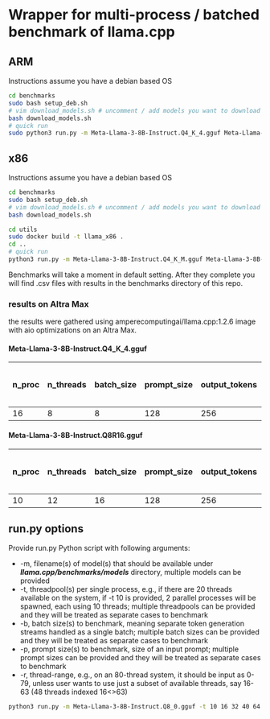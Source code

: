 # Wrapper for multi-process / batched benchmark of llama.cpp


## ARM
Instructions assume you have a debian based OS
```bash
cd benchmarks
sudo bash setup_deb.sh
# vim download_models.sh # uncomment / add models you want to download
bash download_models.sh
# quick run
sudo python3 run.py -m Meta-Llama-3-8B-Instruct.Q4_K_4.gguf Meta-Llama-3-8B-Instruct.Q8R16.gguf -t 128 -b 1 -p 128 -r 0-127 -d amperecomputingai/llama.cpp:latest
```

## x86
Instructions assume you have a debian based OS
```bash
cd benchmarks
sudo bash setup_deb.sh
# vim download_models.sh # uncomment / add models you want to download
bash download_models.sh

cd utils
sudo docker build -t llama_x86 .
cd ..
# quick run
python3 run.py -m Meta-Llama-3-8B-Instruct.Q4_K_M.gguf Meta-Llama-3-8B-Instruct.Q8_0.gguf -t 128 -b 1 -p 128 -r 0-127 -d llama_x86:latest
```

Benchmarks will take a moment in default setting.
After they complete you will find .csv files with results in the benchmarks directory of this repo.

### results on Altra Max
the results were gathered using amperecomputingai/llama.cpp:1.2.6 image with aio optimizations on an Altra Max.

#### Meta-Llama-3-8B-Instruct.Q4_K_4.gguf

| n_proc | n_threads | batch_size | prompt_size | output_tokens | total token generation capability, tps |
|--------|-----------|------------|-------------|---------------|----------------------------------------|
| 16     | 8         | 8          | 128         | 256           | 262.83                                 |


#### Meta-Llama-3-8B-Instruct.Q8R16.gguf

| n_proc | n_threads | batch_size | prompt_size | output_tokens | total token generation capability, tps |
|--------|-----------|------------|-------------|---------------|----------------------------------------|
| 10     | 12        | 16         | 128         | 256           | 294.23                                 |


## run.py options
Provide run.py Python script with following arguments:
- -m, filename(s) of model(s) that should be available under _**llama.cpp/benchmarks/models**_ directory, multiple models can be provided
- -t, threadpool(s) per single process, e.g., if there are 20 threads available on the system, if -t 10 is provided, 2 parallel processes will be spawned, each using 10 threads;
  multiple threadpools can be provided and they will be treated as separate cases to benchmark
- -b, batch size(s) to benchmark, meaning separate token generation streams handled as a single batch; multiple batch sizes can be provided and they will be treated as separate cases to benchmark
- -p, prompt size(s) to benchmark, size of an input prompt; multiple prompt sizes can be provided and they will be treated as separate cases to benchmark
- -r, thread-range, e.g., on an 80-thread system, it should be input as 0-79, unless user wants to use just a subset of available threads, say 16-63 (48 threads indexed 16<>63)
```bash
python3 run.py -m Meta-Llama-3-8B-Instruct.Q8_0.gguf -t 10 16 32 40 64 80 -b 1 2 4 8 16 32 64 -p 512 -r 0-79
```